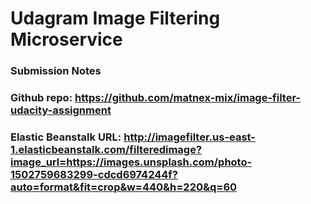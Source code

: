 # Udagram Image Filtering Microservice

### Submission Notes

### Github repo: https://github.com/matnex-mix/image-filter-udacity-assignment
### Elastic Beanstalk URL: http://imagefilter.us-east-1.elasticbeanstalk.com/filteredimage?image_url=https://images.unsplash.com/photo-1502759683299-cdcd6974244f?auto=format&fit=crop&w=440&h=220&q=60